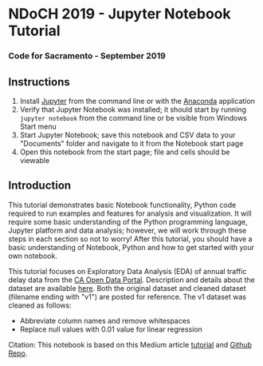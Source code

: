 # NDoCH 2019 - Jupyter Notebook Tutorial

### Code for Sacramento - September 2019

## Instructions

1. Install [Jupyter](https://jupyter.org/install) from the command line or with the [Anaconda](https://www.anaconda.com/distribution/) application
2. Verify that Jupyter Notebook was installed; it should start by running `jupyter notebook` from the command line or be visible from Windows Start menu
3. Start Jupyter Notebook; save this notebook and CSV data to your "Documents" folder and navigate to it from the Notebook start page
4. Open this notebook from the start page; file and cells should be viewable

## Introduction

This tutorial demonstrates basic Notebook functionality, Python code required to run examples and features for analysis and visualization. It will require some basic understanding of the Python programming language, Jupyter platform and data analysis; however, we will work through these steps in each section so not to worry! After this tutorial, you should have a basic understanding of Notebook, Python and how to get started with your own notebook.

This tutorial focuses on Exploratory Data Analysis (EDA) of annual traffic delay data from the [CA Open Data Portal](https://data.ca.gov/). Description and details about the dataset are available [here](https://data.ca.gov/dataset/caltrans-annual-vehicle-delay). Both the original dataset and cleaned dataset (filename ending with "v1") are posted for reference. The v1 dataset was cleaned as follows:

* Abbreviate column names and remove whitespaces
* Replace null values with 0.01 value for linear regression

Citation: This notebook is based on this Medium article [tutorial](https://medium.com/python-pandemonium/introduction-to-exploratory-data-analysis-in-python-8b6bcb55c190) and [Github Repo](https://github.com/kadnan/EDA_Python/).
